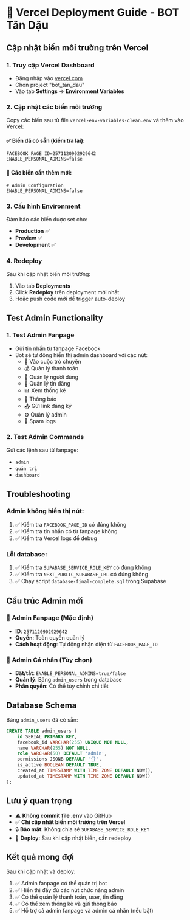 # 🚀 Vercel Deployment Guide - BOT Tân Dậu

## Cập nhật biến môi trường trên Vercel

### 1. Truy cập Vercel Dashboard
- Đăng nhập vào [vercel.com](https://vercel.com)
- Chọn project "bot_tan_dau"
- Vào tab **Settings** → **Environment Variables**

### 2. Cập nhật các biến môi trường

Copy các biến sau từ file `vercel-env-variables-clean.env` và thêm vào Vercel:

#### ✅ Biến đã có sẵn (kiểm tra lại):
```
FACEBOOK_PAGE_ID=2571120902929642
ENABLE_PERSONAL_ADMINS=false
```

#### 🔧 Các biến cần thêm mới:
```
# Admin Configuration
ENABLE_PERSONAL_ADMINS=false
```

### 3. Cấu hình Environment

Đảm bảo các biến được set cho:
- **Production** ✅
- **Preview** ✅  
- **Development** ✅

### 4. Redeploy

Sau khi cập nhật biến môi trường:
1. Vào tab **Deployments**
2. Click **Redeploy** trên deployment mới nhất
3. Hoặc push code mới để trigger auto-deploy

## Test Admin Functionality

### 1. Test Admin Fanpage
- Gửi tin nhắn từ fanpage Facebook
- Bot sẽ tự động hiển thị admin dashboard với các nút:
  - 💬 Vào cuộc trò chuyện
  - 💰 Quản lý thanh toán
  - 👥 Quản lý người dùng
  - 🛒 Quản lý tin đăng
  - 📊 Xem thống kê
  - 🔔 Thông báo
  - 📤 Gửi link đăng ký
  - ⚙️ Quản lý admin
  - 🚫 Spam logs

### 2. Test Admin Commands
Gửi các lệnh sau từ fanpage:
- `admin`
- `quản trị`
- `dashboard`

## Troubleshooting

### Admin không hiển thị nút:
1. ✅ Kiểm tra `FACEBOOK_PAGE_ID` có đúng không
2. ✅ Kiểm tra tin nhắn có từ fanpage không
3. ✅ Kiểm tra Vercel logs để debug

### Lỗi database:
1. ✅ Kiểm tra `SUPABASE_SERVICE_ROLE_KEY` có đúng không
2. ✅ Kiểm tra `NEXT_PUBLIC_SUPABASE_URL` có đúng không
3. ✅ Chạy script `database-final-complete.sql` trong Supabase

## Cấu trúc Admin mới

### 🎯 Admin Fanpage (Mặc định)
- **ID**: `2571120902929642`
- **Quyền**: Toàn quyền quản lý
- **Cách hoạt động**: Tự động nhận diện từ `FACEBOOK_PAGE_ID`

### 👥 Admin Cá nhân (Tùy chọn)
- **Bật/tắt**: `ENABLE_PERSONAL_ADMINS=true/false`
- **Quản lý**: Bảng `admin_users` trong database
- **Phân quyền**: Có thể tùy chỉnh chi tiết

## Database Schema

Bảng `admin_users` đã có sẵn:
```sql
CREATE TABLE admin_users (
    id SERIAL PRIMARY KEY,
    facebook_id VARCHAR(255) UNIQUE NOT NULL,
    name VARCHAR(255) NOT NULL,
    role VARCHAR(50) DEFAULT 'admin',
    permissions JSONB DEFAULT '{}',
    is_active BOOLEAN DEFAULT TRUE,
    created_at TIMESTAMP WITH TIME ZONE DEFAULT NOW(),
    updated_at TIMESTAMP WITH TIME ZONE DEFAULT NOW()
);
```

## Lưu ý quan trọng

- ⚠️ **Không commit file .env** vào GitHub
- ✅ **Chỉ cập nhật biến môi trường trên Vercel**
- 🔒 **Bảo mật**: Không chia sẻ `SUPABASE_SERVICE_ROLE_KEY`
- 🚀 **Deploy**: Sau khi cập nhật biến, cần redeploy

## Kết quả mong đợi

Sau khi cập nhật và deploy:
1. ✅ Admin fanpage có thể quản trị bot
2. ✅ Hiển thị đầy đủ các nút chức năng admin
3. ✅ Có thể quản lý thanh toán, user, tin đăng
4. ✅ Có thể xem thống kê và gửi thông báo
5. ✅ Hỗ trợ cả admin fanpage và admin cá nhân (nếu bật)
